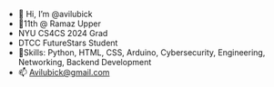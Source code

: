 - 👋 Hi, I’m @avilubick
- 📙11th @ Ramaz Upper
- NYU CS4CS 2024 Grad
- DTCC FutureStars Student
- 🎯Skills: Python, HTML, CSS, Arduino, Cybersecurity, Engineering, Networking, Backend Development
- 📫 Avilubick@gmail.com



<!---
avilubick/avilubick is a ✨ special ✨ repository because its `README.md` (this file) appears on your GitHub profile.
You can click the Preview link to take a look at your changes.
--->
